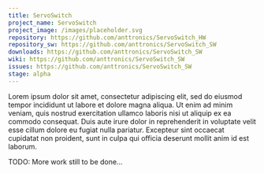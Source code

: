 ```yaml
---
title: ServoSwitch
project_name: ServoSwitch
project_image: /images/placeholder.svg
repository: https://github.com/anttronics/ServoSwitch_HW
repository_sw: https://github.com/anttronics/ServoSwitch_SW
downloads: https://github.com/anttronics/ServoSwitch_SW
wiki: https://github.com/anttronics/ServoSwitch_SW
issues: https://github.com/anttronics/ServoSwitch_SW
stage: alpha
---
```


Lorem ipsum dolor sit amet, consectetur adipiscing elit, sed do eiusmod tempor incididunt ut labore et dolore magna aliqua. Ut enim ad minim veniam, quis nostrud exercitation ullamco laboris nisi ut aliquip ex ea commodo consequat. Duis aute irure dolor in reprehenderit in voluptate velit esse cillum dolore eu fugiat nulla pariatur. Excepteur sint occaecat cupidatat non proident, sunt in culpa qui officia deserunt mollit anim id est laborum. 

TODO: More work still to be done...